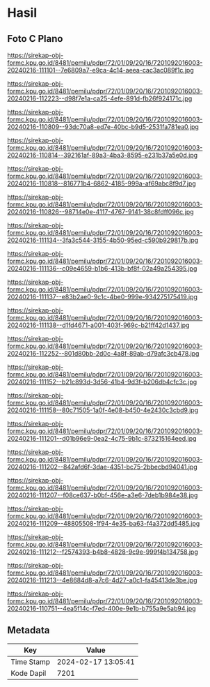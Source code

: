 # Hasil

## Foto C Plano

https://sirekap-obj-formc.kpu.go.id/8481/pemilu/pdpr/72/01/09/20/16/7201092016003-20240216-111101--7e6809a7-e9ca-4c14-aeea-cac3ac089f1c.jpg

https://sirekap-obj-formc.kpu.go.id/8481/pemilu/pdpr/72/01/09/20/16/7201092016003-20240216-112223--d98f7e1a-ca25-4efe-891d-fb26f924171c.jpg

https://sirekap-obj-formc.kpu.go.id/8481/pemilu/pdpr/72/01/09/20/16/7201092016003-20240216-110809--93dc70a8-ed7e-40bc-b9d5-2531fa781ea0.jpg

https://sirekap-obj-formc.kpu.go.id/8481/pemilu/pdpr/72/01/09/20/16/7201092016003-20240216-110814--392161af-89a3-4ba3-8595-e231b37a5e0d.jpg

https://sirekap-obj-formc.kpu.go.id/8481/pemilu/pdpr/72/01/09/20/16/7201092016003-20240216-110818--816771b4-6862-4185-999a-af69abc8f9d7.jpg

https://sirekap-obj-formc.kpu.go.id/8481/pemilu/pdpr/72/01/09/20/16/7201092016003-20240216-110826--98714e0e-4117-4767-9141-38c8fdff096c.jpg

https://sirekap-obj-formc.kpu.go.id/8481/pemilu/pdpr/72/01/09/20/16/7201092016003-20240216-111134--3fa3c544-3155-4b50-95ed-c590b929817b.jpg

https://sirekap-obj-formc.kpu.go.id/8481/pemilu/pdpr/72/01/09/20/16/7201092016003-20240216-111136--c09e4659-b1b6-413b-bf8f-02a49a254395.jpg

https://sirekap-obj-formc.kpu.go.id/8481/pemilu/pdpr/72/01/09/20/16/7201092016003-20240216-111137--e83b2ae0-9c1c-4be0-999e-934275175419.jpg

https://sirekap-obj-formc.kpu.go.id/8481/pemilu/pdpr/72/01/09/20/16/7201092016003-20240216-111138--d1fd4671-a001-403f-969c-b21ff42d1437.jpg

https://sirekap-obj-formc.kpu.go.id/8481/pemilu/pdpr/72/01/09/20/16/7201092016003-20240216-112252--801d80bb-2d0c-4a8f-89ab-d79afc3cb478.jpg

https://sirekap-obj-formc.kpu.go.id/8481/pemilu/pdpr/72/01/09/20/16/7201092016003-20240216-111152--b21c893d-3d56-41b4-9d3f-b206db4cfc3c.jpg

https://sirekap-obj-formc.kpu.go.id/8481/pemilu/pdpr/72/01/09/20/16/7201092016003-20240216-111158--80c71505-1a0f-4e08-b450-4e2430c3cbd9.jpg

https://sirekap-obj-formc.kpu.go.id/8481/pemilu/pdpr/72/01/09/20/16/7201092016003-20240216-111201--d01b96e9-0ea2-4c75-9b1c-873215164eed.jpg

https://sirekap-obj-formc.kpu.go.id/8481/pemilu/pdpr/72/01/09/20/16/7201092016003-20240216-111202--842afd6f-3dae-4351-bc75-2bbecbd94041.jpg

https://sirekap-obj-formc.kpu.go.id/8481/pemilu/pdpr/72/01/09/20/16/7201092016003-20240216-111207--f08ce637-b0bf-456e-a3e6-7deb1b984e38.jpg

https://sirekap-obj-formc.kpu.go.id/8481/pemilu/pdpr/72/01/09/20/16/7201092016003-20240216-111209--48805508-1f94-4e35-ba63-f4a372dd5485.jpg

https://sirekap-obj-formc.kpu.go.id/8481/pemilu/pdpr/72/01/09/20/16/7201092016003-20240216-111212--f2574393-b4b8-4828-9c9e-999f4b134758.jpg

https://sirekap-obj-formc.kpu.go.id/8481/pemilu/pdpr/72/01/09/20/16/7201092016003-20240216-111213--4e8684d8-a7c6-4d27-a0c1-fa45413de3be.jpg

https://sirekap-obj-formc.kpu.go.id/8481/pemilu/pdpr/72/01/09/20/16/7201092016003-20240216-110751--4ea5f14c-f7ed-400e-9e1b-b755a9e5ab94.jpg


## Metadata

| Key        | Value               |
| ---------- | ------------------- |
| Time Stamp | 2024-02-17 13:05:41 |
| Kode Dapil | 7201                |



